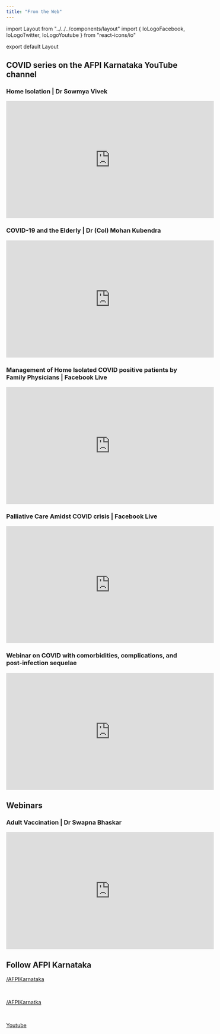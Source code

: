 ```yaml
---
title: "From the Web"
---
```


import Layout from "../../../components/layout"
import { IoLogoFacebook, IoLogoTwitter, IoLogoYoutube } from "react-icons/io"

export default Layout

## COVID series on the AFPI Karnataka YouTube channel

### Home Isolation | Dr Sowmya Vivek

<iframe width="560" height="315" src="https://www.youtube.com/embed/VsebJjMjoA8" frameborder="0" allow="accelerometer; autoplay; clipboard-write; encrypted-media; gyroscope; picture-in-picture" allowfullscreen></iframe>

### COVID-19 and the Elderly | Dr (Col) Mohan Kubendra

<iframe width="560" height="315" src="https://www.youtube.com/embed/QsZYRfYjrdk" frameborder="0" allow="accelerometer; autoplay; clipboard-write; encrypted-media; gyroscope; picture-in-picture" allowfullscreen></iframe>

### Management of Home Isolated COVID positive patients by Family Physicians | Facebook Live

<iframe width="560" height="315" src="https://www.youtube.com/embed/zOIkGXacbTc" frameborder="0" allow="accelerometer; autoplay; clipboard-write; encrypted-media; gyroscope; picture-in-picture" allowfullscreen></iframe>

### Palliative Care Amidst COVID crisis | Facebook Live

<iframe width="560" height="315" src="https://www.youtube.com/embed/AYmaX8edSyo" frameborder="0" allow="accelerometer; autoplay; clipboard-write; encrypted-media; gyroscope; picture-in-picture" allowfullscreen></iframe>

### Webinar on COVID with comorbidities, complications, and post-infection sequelae

<iframe width="560" height="315" src="https://www.youtube.com/embed/GipBc7xOPjM" frameborder="0" allow="accelerometer; autoplay; clipboard-write; encrypted-media; gyroscope; picture-in-picture" allowfullscreen></iframe>

## Webinars

### Adult Vaccination | Dr Swapna Bhaskar

<iframe width="560" height="315" src="https://www.youtube.com/embed/CYeXZUoxt20" frameborder="0" allow="accelerometer; autoplay; clipboard-write; encrypted-media; gyroscope; picture-in-picture" allowfullscreen></iframe>

## Follow AFPI Karnataka

<a href="https://twitter.com/AFPIKarnataka"><IoLogoTwitter size={56}/>/AFPIKarnataka</a>

<br/>

<a href="https://facebook.com/AFPIKarnataka"><IoLogoFacebook size={56}/>/AFPIKarnatka</a>

<br/>

<a href="https://www.youtube.com/channel/UCSLo6ov-zltSnUCYzXpP_cg"><IoLogoYoutube size={56}/> Youtube</a>
